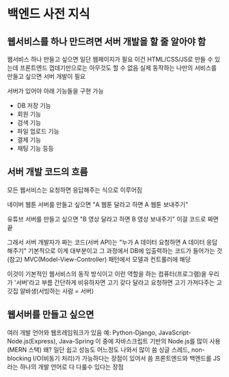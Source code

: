 # 백엔드 사전 지식

## 웹서비스를 하나 만드려면 서버 개발을  할 줄 알아야 함
웹서비스 하나 만들고 싶으면 일단 웹페이지가 필요
이건 HTML/CSS/JS로 만들 수 있는데 프론트엔드 껍데기만으로는 아무것도 할 수 없음
실제 동작하는 나만의 서비스를 만들고 싶으면 서버 개발이 필요

서버가 있어야 아래 기능들을 구현 가능
- DB 저장 기능
- 회원 기능
- 검색 기능
- 파일 업로드 기능
- 결제 기능
- 채팅 기능 등등

## 서버 개발 코드의 흐름
모든 웹서비스는 요청하면 응답해주는 식으로 이루어짐

네이버 웹툰 서버를 만들고 싶으면
"A 웹툰 달라고 하면 A 웹툰 보내주기"

유튜브 서버를 만들고 싶으면
"B 영상 달라고 하면 B 영상 보내주기"
이걸 코드로 짜면 끝

그래서 서버 개발자가 짜는 코드(서버 API)는
"누가 A 데이터 요청하면 A 데이터 응답해주기"
기본적으로 이게 대부분이고 그 과정에서 DB에 입출력하는 코드가 들어가는 것
(참고) MVC(Model-View-Controller) 패턴에서 모델과 컨트롤러에 해당

이것이 기본적인 웹서비스의 동작 방식이고
이런 역할을 하는 컴퓨터(프로그램)을 우리가 '서버'라고 부름
간단하게 비유하자면 고기 갖다 달라고 요청하면 고기 가져다주는 고깃집 알바생(서빙하는 사람 = 서버)

## 웹서버를 만들고 싶으면
여러 개발 언어와 웹프레임워크가 있음
예: Python-Django, JavaScript-Node.js(Express), Java-Spring
이 중에 자바스크립트 기반의 Node.js를 많이 사용 (MERN 스택)
왜? 일단 쉽고 성능도 어느정도 나와서 많이 씀
싱글 스레드, non-blocking I/O(비동기 처리)가 가능하다는 장점이 있어서 씀
프론트엔드와 백엔드를 JS라는 하나의 개발 언어로 다 다룰수 있다는 장점